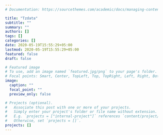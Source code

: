 ```yaml
---
# Documentation: https://sourcethemes.com/academic/docs/managing-content/

title: "Tzdata"
subtitle: ""
summary: ""
authors: []
tags: []
categories: []
date: 2020-05-19T15:55:29+05:00
lastmod: 2020-05-19T15:55:29+05:00
featured: false
draft: false

# Featured image
# To use, add an image named `featured.jpg/png` to your page's folder.
# Focal points: Smart, Center, TopLeft, Top, TopRight, Left, Right, BottomLeft, Bottom, BottomRight.
image:
  caption: ""
  focal_point: ""
  preview_only: false

# Projects (optional).
#   Associate this post with one or more of your projects.
#   Simply enter your project's folder or file name without extension.
#   E.g. `projects = ["internal-project"]` references `content/project/deep-learning/index.md`.
#   Otherwise, set `projects = []`.
projects: []
---
```

